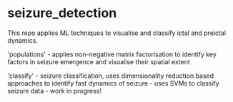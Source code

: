 # seizure_detection
This repo applies ML techniques to visualise and classify ictal and preictal dynamics. 


'populations' - applies non-negative matrix factorisation to identify key factors in seizure emergence and visualise their spatial extent

'classify' - seizure classification, uses dimensionality reduction based approaches to identify fast dynamics of seizure - uses SVMs to classify seizure data - work in progress!
